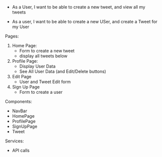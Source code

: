 * As a User, I want to be able to create a new tweet, and view all my tweets

* As a user, I want to be able to create a new USer, and create a Tweet for my User

Pages:
1. Home Page:
    - Form to create a new tweet
    - display all tweets below
2. Profile Page:
    - Display User Data
    - See All User Data (and Edit/Delete buttons)
3. Edit Page
    - User and Tweet Edit form
4. Sign Up Page
    - Form to create a user

Components:
- NavBar
- HomePage
- ProfilePage
- SignUpPage
- Tweet

Services:
- API calls
